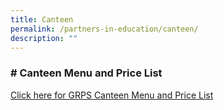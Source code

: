 ```yaml
---
title: Canteen
permalink: /partners-in-education/canteen/
description: ""
---
```

### **# Canteen Menu and Price List**

[Click here for GRPS Canteen Menu and Price List](https://drive.google.com/file/d/1bPrNx9GkvrS3g0dQAbNC-JrUo7Bp1308/view?usp=share_link)